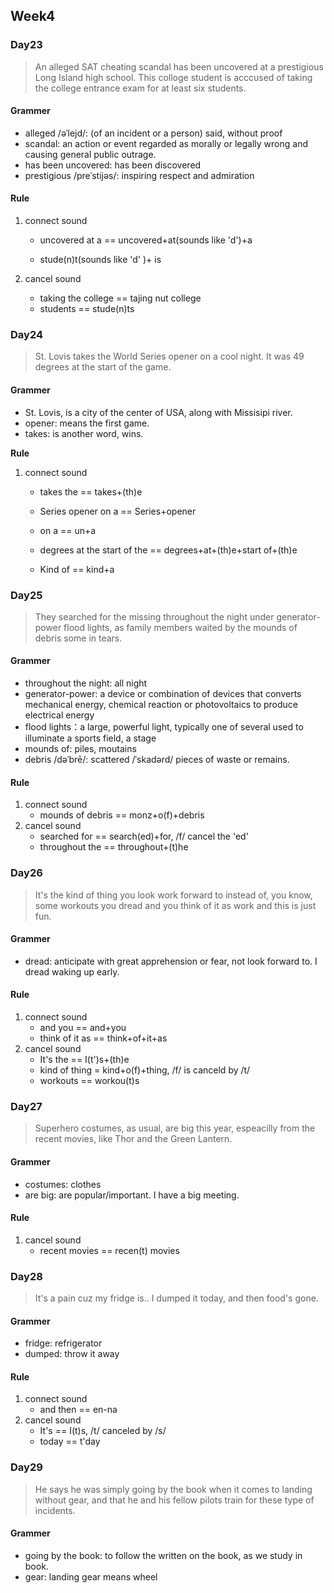 ## Week4

### Day23

> An alleged SAT cheating scandal has been uncovered at a prestigious Long Island high school. This colloge student is acccused of taking the college entrance exam for at least six students.

#### Grammer

- alleged /əˈlejd/: (of an incident or a person) said, without proof
- scandal: an action or event regarded as morally or legally wrong and causing general public outrage.
- has been uncovered: has been discovered
- prestigious /preˈstijəs/: inspiring respect and admiration

#### Rule

1. connect sound 

   - uncovered at a == uncovered+at(sounds like 'd')+a

   - stude(n)t(sounds like 'd' )+ is 

      

2. cancel sound

   - taking the college == tajing nut college
   - students == stude(n)ts

### Day24

> St. Lovis takes the World Series opener on a cool night. It was 49 degrees at the start of the game.

#### Grammer

- St. Lovis, is a city of the center of USA, along with Missisipi river.
- opener: means the first game.
- takes: is another word, wins.

**Rule**

1. connect sound 

   - takes the == takes+(th)e
   - Series opener on a == Series+opener
   - on a == un+a 

   - degrees at the start of the == degrees+at+(th)e+start of+(th)e
   - Kind of == kind+a

### Day25

> They searched for the missing throughout the night under generator-power flood lights, as family members waited by the mounds of debris some in tears.

#### Grammer

- throughout the night: all night 
- generator-power: a device or combination of devices that converts mechanical energy, chemical reaction or photovoltaics to produce electrical energy
- flood lights：a large, powerful light, typically one of several used to illuminate a sports field, a stage
- mounds of: piles, moutains
- debris /dəˈbrē/: scattered /ˈskadərd/ pieces of waste or remains.

#### **Rule**

1. connect sound 
   - mounds of debris == monz+o(f)+debris
2. cancel sound
   - searched for == search(ed)+for, /f/ cancel the 'ed'
   - throughout the == throughout+(t)he 

### Day26

>  It's the kind of thing you look work forward to instead of, you know, some workouts you dread and you think of it as work and this is just fun. 

#### Grammer

- dread: anticipate with great apprehension or fear, not look forward to. I dread waking up early.

#### **Rule**

1. connect sound 
   - and you == and+you
   - think of it as == think+of+it+as
2. cancel sound
   - It's the == I(t')s+(th)e
   - kind of thing = kind+o(f)+thing, /f/ is canceld by /t/
   - workouts == workou(t)s



### Day27

> Superhero costumes, as usual, are big this year, espeacilly from the recent movies, like Thor and the Green Lantern.

#### Grammer

- costumes: clothes
- are big: are popular/important. I have a big meeting.

#### **Rule**

1. cancel sound
   - recent movies == recen(t) movies



### Day28

> It's a pain cuz my fridge is.. I dumped it  today, and then food's gone.

#### Grammer

- fridge: refrigerator
- dumped: throw it away

#### **Rule**

1. connect sound 
   - and then == en-na
2. cancel sound
   - It's == I(t)s, /t/ canceled by /s/
   - today == t'day 



### Day29

> He says he was simply going by the book when it comes to landing without gear, and that he and his fellow pilots train for these type of incidents. 

#### Grammer

- going by the book: to follow the written on the book, as we study in book.
- gear: landing gear means wheel
